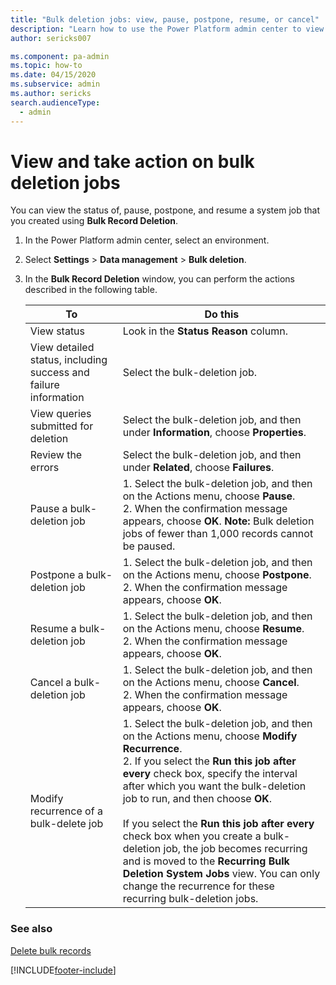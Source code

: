 ```yaml
---
title: "Bulk deletion jobs: view, pause, postpone, resume, or cancel"
description: "Learn how to use the Power Platform admin center to view and take your choice of actions on a Dynamics 365 bulk deletion job."
author: sericks007

ms.component: pa-admin
ms.topic: how-to
ms.date: 04/15/2020
ms.subservice: admin
ms.author: sericks
search.audienceType: 
  - admin
---
```

# View and take action on bulk deletion jobs

You can view the status of, pause, postpone, and resume a system job that you created using **Bulk Record Deletion**.  
  
1. In the Power Platform admin center, select an environment. 

2. Select **Settings** > **Data management** > **Bulk deletion**.  
  
3. In the **Bulk Record Deletion** window, you can perform the actions described in the following table.  
  
   |To|Do this|  
   |--------|-------------|  
   |View status|Look in the **Status Reason** column.|  
   |View detailed status, including success and failure information|Select the bulk-deletion job.|  
   |View queries submitted for deletion|Select the bulk-deletion job, and then under **Information**, choose **Properties**.|  
   |Review the errors|Select the bulk-deletion job, and then under **Related**, choose **Failures**.|  
   |Pause a bulk-deletion job|1.  Select the bulk-deletion job, and then on the Actions menu, choose **Pause**.<br />2.  When the confirmation message appears, choose **OK**. **Note:**  Bulk deletion jobs of fewer than 1,000 records cannot be paused.|  
   |Postpone a bulk-deletion job|1.  Select the bulk-deletion job, and then on the Actions menu, choose **Postpone**.<br />2.  When the confirmation message appears, choose **OK**.|  
   |Resume a bulk-deletion job|1.  Select the bulk-deletion job, and then on the Actions menu, choose **Resume**.<br />2.  When the confirmation message appears, choose **OK**.|  
   |Cancel a bulk-deletion job|1.  Select the bulk-deletion job, and then on the Actions menu, choose **Cancel**.<br />2.  When the confirmation message appears, choose **OK**.|  
   |Modify recurrence of a bulk-delete job|1.  Select the bulk-deletion job, and then on the Actions menu, choose **Modify Recurrence**.<br />2.  If you select the **Run this job after every** check box, specify the interval after which you want the bulk-deletion job to run, and then choose **OK**.<br /><br /> If you select the **Run this job after every** check box when you create a bulk-deletion job, the job becomes recurring and is moved to the **Recurring Bulk Deletion System Jobs** view. You can only change the recurrence for these recurring bulk-deletion jobs.|  
  
### See also  
 [Delete bulk records](delete-bulk-records.md)


[!INCLUDE[footer-include](../includes/footer-banner.md)]
